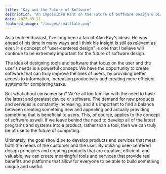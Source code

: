 ```yaml
---
title: "Kay and the Future of Software"
description: "An Impossible Rant on the Future of Software Design & Distribution"
date: 2023-03-21
featured_image: "/images/smalltalk.png"
---
```


As a tech enthusiast, I've long been a fan of Alan Kay's ideas. He was ahead of his time in many ways and I think his insight is still as relevant as ever. His concept of "user-centered design" is one that I believe will continue to be extremely important for the future of software design.

The idea of designing tools and software that focus on the user and the user's needs is a powerful concept. We have the opportunity to create software that can truly improve the lives of users, by providing better access to information, increasing productivity and creating more efficient systems for completing tasks.

But what about consumerism? We're all too familiar with the need to have the latest and greatest device or software. The demand for new products and services is constantly increasing, and it's important to find a balance between creating something new and appealing and actually providing something that is beneficial to users. This, of course, applies to the concept of software aswell. If we leave behind the need to develop all of the latest programs and systems into a product, rather than a tool, then we can truly be of use to the future of computing.

Ultimately, the goal should be to develop products and services that meet both the needs of the customer and the user. By utilizing user-centered design principles and creating products that are creative, efficient, and valuable, we can create meaningful tools and services that provide real benefits and platforms that allow for everyone to be able to build something unique and useful.
